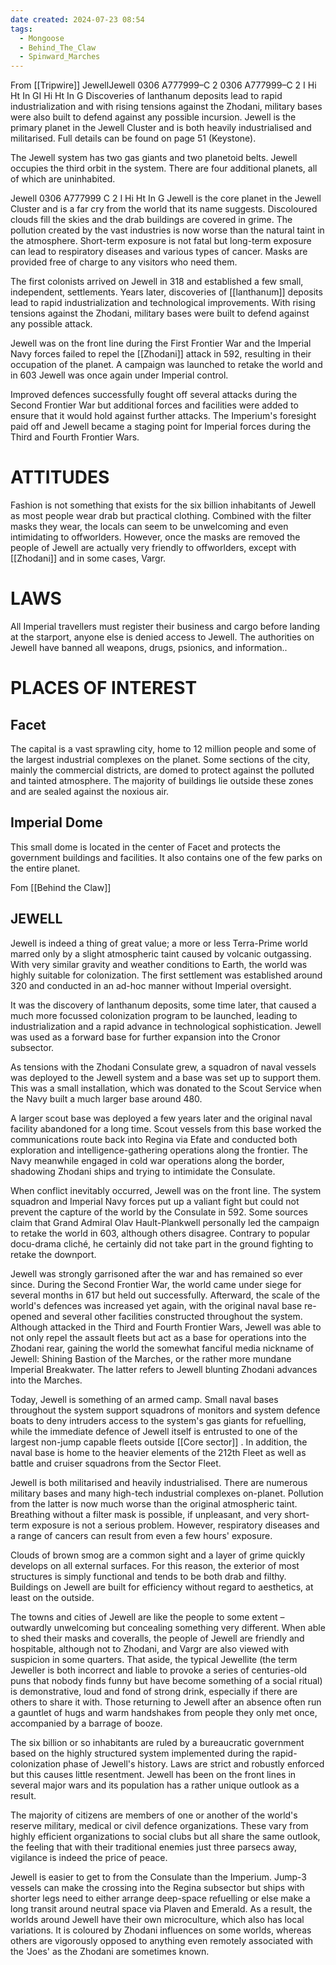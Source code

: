 ```yaml
---
date created: 2024-07-23 08:54
tags:
  - Mongoose
  - Behind_The_Claw
  - Spinward_Marches
---
```


From [[Tripwire]]
JewellJewell 0306 A777999–C 2 0306 A777999–C 2 I Hi Ht In GI Hi Ht In G Discoveries of lanthanum deposits lead to rapid industrialization and with rising tensions against the Zhodani, military bases were also built to defend against any possible incursion. Jewell is the primary planet in the Jewell Cluster and is both heavily industrialised and militarised. Full details can be found on page 51 (Keystone).

The Jewell system has two gas giants and two planetoid belts. Jewell occupies the third orbit in the system. There are four additional planets, all of which are uninhabited.

Jewell 0306 A777999 C 2 I Hi Ht In G Jewell is the core planet in the Jewell Cluster and is a far cry from the world that its name suggests. Discoloured clouds fill the skies and the drab buildings are covered in grime. The pollution created by the vast industries is now worse than the natural taint in the atmosphere. Short-term exposure is not fatal but long-term exposure can lead to respiratory diseases and various types of cancer. Masks are provided free of charge to any visitors who need them.

The first colonists arrived on Jewell in 318 and established a few small, independent, settlements. Years later, discoveries of [[lanthanum]] deposits lead to rapid industrialization and technological improvements. With rising tensions against the Zhodani, military bases were built to defend against any possible attack.

Jewell was on the front line during the First Frontier War and the Imperial Navy forces failed to repel the [[Zhodani]] attack in 592, resulting in their occupation of the planet. A campaign was launched to retake the world and in 603 Jewell was once again under Imperial control.

Improved defences successfully fought off several attacks during the Second Frontier War but additional forces and facilities were added to ensure that it would hold against further attacks. The Imperium's foresight paid off and Jewell became a staging point for Imperial forces during the Third and Fourth Frontier Wars.

# ATTITUDES

Fashion is not something that exists for the six billion inhabitants of Jewell as most people wear drab but practical clothing. Combined with the filter masks they wear, the locals can seem to be unwelcoming and even intimidating to offworlders. However, once the masks are removed the people of Jewell are actually very friendly to offworlders, except with [[Zhodani]] and in some cases, Vargr.

# LAWS

All Imperial travellers must register their business and cargo before landing at the starport, anyone else is denied access to Jewell. The authorities on Jewell have banned all weapons, drugs, psionics, and information..

# PLACES OF INTEREST

## Facet

The capital is a vast sprawling city, home to 12 million people and some of the largest industrial complexes on the planet. Some sections of the city, mainly the commercial districts, are domed to protect against the polluted and tainted atmosphere. The majority of buildings lie outside these zones and are sealed against the noxious air.

## Imperial Dome

This small dome is located in the center of Facet and protects the government buildings and facilities. It also contains one of the few parks on the entire planet.

Fom [[Behind the Claw]]

## JEWELL

Jewell is indeed a thing of great value; a more or less Terra-Prime world marred only by a slight atmospheric taint caused by volcanic outgassing. With very similar gravity and weather conditions to Earth, the world was highly suitable for colonization. The first settlement was established around 320 and conducted in an ad-hoc manner without Imperial oversight.

It was the discovery of lanthanum deposits, some time later, that caused a much more focussed colonization program to be launched, leading to industrialization and a rapid advance in technological sophistication.
Jewell was used as a forward base for further expansion into the Cronor subsector.

As tensions with the Zhodani Consulate grew, a squadron of naval vessels was deployed to the Jewell system and a base was set up to support them. This was a small installation, which was donated to the Scout Service when the Navy built a much larger base around 480.

A larger scout base was deployed a few years later and the original naval facility abandoned for a long time. Scout vessels from this base worked the communications route back into Regina via Efate and conducted both exploration and intelligence-gathering operations along the frontier. The Navy meanwhile engaged in cold war operations along the border, shadowing Zhodani ships and trying to intimidate the Consulate.

When conflict inevitably occurred, Jewell was on the front line. The system squadron and Imperial Navy forces put up a valiant fight but could not prevent the capture of the world by the Consulate in 592. Some sources claim that Grand Admiral Olav Hault-Plankwell personally led the campaign to retake the world in 603, although others disagree. Contrary to popular docu-drama cliché, he certainly did not take part in the ground fighting to retake the downport.

Jewell was strongly garrisoned after the war and has remained so ever since. During the Second Frontier War, the world came under siege for several months in 617 but held out successfully. Afterward, the scale of the world's defences was increased yet again, with the original naval base re-opened and several other facilities constructed throughout the system. Although attacked in the Third and Fourth Frontier Wars, Jewell was able to not only repel the assault fleets but act as a base for operations into the Zhodani rear, gaining the world the somewhat fanciful media nickname of Jewell: Shining Bastion of the Marches, or the rather more mundane Imperial Breakwater. The latter refers to Jewell blunting Zhodani advances into the Marches.

Today, Jewell is something of an armed camp. Small naval bases throughout the system support squadrons of monitors and system defence boats to deny intruders access to the system's gas giants for refuelling, while the immediate defence of Jewell itself is entrusted to one of the largest non-jump capable fleets outside [[Core sector]] . In addition, the naval base is home to the heavier elements of the 212th Fleet as well as battle and cruiser squadrons from the Sector Fleet.

Jewell is both militarised and heavily industrialised. There are numerous military bases and many high-tech industrial complexes on-planet. Pollution from the latter is now much worse than the original atmospheric taint. Breathing without a filter mask is possible, if unpleasant, and very short-term exposure is not a serious problem. However, respiratory diseases and a range of cancers can result from even a few hours' exposure.

Clouds of brown smog are a common sight and a layer of grime quickly develops on all external surfaces. For this reason, the exterior of most structures is simply functional and tends to be both drab and filthy. Buildings on Jewell are built for efficiency without regard to aesthetics, at least on the outside.

The towns and cities of Jewell are like the people to some extent – outwardly unwelcoming but concealing something very different. When able to shed their masks and coveralls, the people of Jewell are friendly and hospitable, although not to Zhodani, and Vargr are also viewed with suspicion in some quarters. That aside, the typical Jewellite (the term Jeweller is both incorrect and liable to provoke a series of centuries-old puns that nobody finds funny but have become something of a social ritual) is demonstrative, loud and fond of strong drink, especially if there are others to share it with.  Those returning to Jewell after an absence often run a gauntlet of hugs and warm handshakes from people they only met once, accompanied by a barrage of booze.

The six billion or so inhabitants are ruled by a bureaucratic government based on the highly structured system implemented during the rapid-colonization phase of Jewell's history. Laws are strict and robustly enforced but this causes little resentment. Jewell has been on the front lines in several major wars and its population has a rather unique outlook as a result.

The majority of citizens are members of one or another of the world's reserve military, medical or civil defence organizations. These vary from highly efficient organizations to social clubs but all share the same outlook, the feeling that with their traditional enemies just three parsecs away, vigilance is indeed the price of peace.

Jewell is easier to get to from the Consulate than the Imperium. Jump-3 vessels can make the crossing into the Regina subsector but ships with shorter legs need to either arrange deep-space refuelling or else make a long transit around neutral space via Plaven and Emerald.  As a result, the worlds around Jewell have their own microculture, which also has local variations. It is coloured by Zhodani influences on some worlds, whereas others are vigorously opposed to anything even remotely associated with the 'Joes' as the Zhodani are sometimes known.

